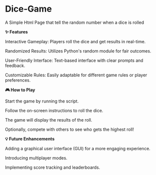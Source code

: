    # Dice-Game
  
A Simple Html Page that tell the random number when a dice is rolled

**✨ Features**

Interactive Gameplay: Players roll the dice and get results in real-time.
 
Randomized Results: Utilizes Python's random module for fair outcomes.  
  
User-Friendly Interface: Text-based interface with clear prompts and feedback.
     
Customizable Rules: Easily adaptable for different game rules or player preferences.  

**🎮 How to Play**

Start the game by running the script.

Follow the on-screen instructions to roll the dice.

The game will display the results of the roll.

Optionally, compete with others to see who gets the highest roll!

**💡 Future Enhancements**

Adding a graphical user interface (GUI) for a more engaging experience.

Introducing multiplayer modes.

Implementing score tracking and leaderboards.
